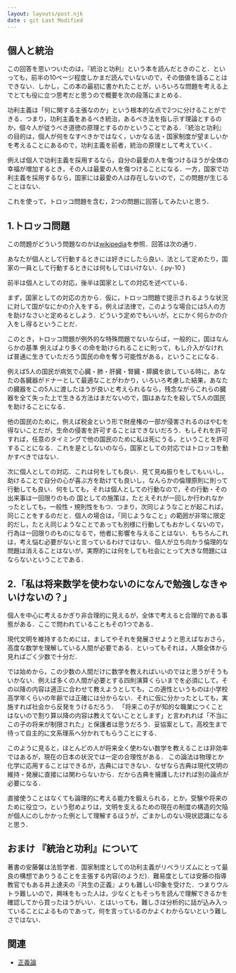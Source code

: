 ```yaml
---
layout: layouts/post.njk
date : git Last Modified 
---
```


## 個人と統治

この回答を思いついたのは，『統治と功利』という本を読んだときのこと．といっても，前半の10ページ程度しかまだ読んでいないので，その価値を語ることはできない．しかし，この本の最初に書かれたことが，いろいろな問題を考える上でとても役に立つ思考だと思うので概要を次の段落にまとめる．

功利主義は「何に関する主張なのか」という根本的な点で2つに分けることができる．つまり，功利主義をあるべき統治，あるべき法を指し示す理論とするのか，個々人が従うべき道徳の原理とするのかということである．『統治と功利』の目的は，個人が何をなすべきかではなく，いかなる法・国家制度が望ましいかを考えることにあるので，功利主義を前者，統治の原理として考えていく．

例えば個人で功利主義を採用するなら，自分の最愛の人を傷つけるほうが全体の幸福が増加するとき，その人は最愛の人を傷つけることになる．一方，国家で功利主義を採用するなら，国家には最愛の人は存在しないので，この問題が生じることはない．

これを使って，トロッコ問題を含む，2つの問題に回答してみたいと思う．

## 1.トロッコ問題

この問題がどういう問題なのかは[wikipedia](https://ja.wikipedia.org/wiki/%E3%83%88%E3%83%AD%E3%83%83%E3%82%B3%E5%95%8F%E9%A1%8C)を参照．回答は次の通り．

あなたが個人として行動するときには好きにしたら良い．法として定めたり，国家の一員として行動するときには何もしてはいけない．{.py-10 }

前半は個人としての対応，後半は国家としての対応を述べている．

まず，国家としての対応の方から．仮に，トロッコ問題で提示されるような状況に対して国がなにかの介入をする，例えば法律で，このような場合には5人の方を助けなさいと定めるとしよう．どういう定めでもいいが，とにかく何らかの介入をし得るということだ．

このとき，トロッコ問題が例外的な特殊問題でないならば，一般的に，国はなんらかの基準<span class="sidenote-number"></span> <span class="sidenote">例えばより多くの命を助けられること</span>に則って，もし介入がなければ普通に生きていただろう国民の命を奪う可能性がある，ということになる．

例えば5人の国民が病気で心臓・肺・肝臓・腎臓・膵臓を欲している時に，あなたの各臓器がドナーとして最適なことがわかり，いろいろ考慮した結果，あなたの臓器をこの5人に渡したほうが良いと考えられるなら，残念ながらこれらの臓器を全て失った上で生きる方法はまだないので，国はあなたを殺して5人の国民を助けることになる．

他の国民のために，例えば税金という形で財産権の一部が侵害されるのはやむを得ないことだが，生命の侵害を許可することはできないだろう．もしそれを許可すれば，任意のタイミングで他の国民のために私は死にうる，ということを許可することになる．これを是としないのなら，国家としての対応ではトロッコを動かすべきではない．

次に個人としての対応．これは何をしても良い．見て見ぬ振りをしてもいいし，助けることで自分の心が喜ぶ方を助けても良いし，なんらかの倫理原則に則って行動しても良い．何をしても，それは個人としての行動なので，その行動・その出来事は一回限りのもの<span class="sidenote-number"></span> <span class="sidenote">国としての施策は，たとえそれが一回しか行われなかったとしても，一般性・規則性をもつ．つまり，次同じようなことが起これば，同じことをするのだと．個人の場合は，「同じようなこと」の範囲が非常に限定的だし，たとえ同じようなことであっても別様に行動してもおかしくないので，行為は一回限りのものになる</span>で，他者に影響を与えることはない．もちろんこれは，考え悩む必要がないと言っているわけではない．個人が立ち向かう倫理的な問題は消えることはないが，実際的には何をしても社会にとって大きな問題にはならないということである．

## 2.「私は将来数学を使わないのになんで勉強しなきゃいけないの？」

個人を中心に考えるかぎり非合理的に見えるが，全体で考えると合理的である事態がある．ここで問われていることもその1つである．

現代文明を維持するためには，ましてやそれを発展させようと思えばなおさら，高度な数学を理解している人間が必要である．といってもそれは，人類全体から見ればごく少数で十分だ．

では始めから，この少数の人間だけに数学を教えればいいのではと思うがそうもいかない．例えば多くの人間が必要とする四則演算くらいまでを必須にして，その以降の内容は適正に合わせて教えようとしても，この適性というものは小学校高学年くらいの年齢では正確には分からない．それに仮に分かったとしても，実施すれば社会から反発をうけるだろう．<span class="sidenote-number"></span> <span class="sidenote">「将来この子が知的な職業につくことはないので割り算以降の内容は教えてないこととします」と言われれば「不当にこの子の将来が制限された」と保護者は思うだろう．</span>妥協案として，高校生まで待って自主的に文系理系へ分かれてもらうことにする．

このように見ると，ほとんどの人が将来全く使わない数学を教えることは非効率ではあるが，現在の日本の状況では一定の合理性がある．<span class="sidenote-number"></span> <span class="sidenote">この論法は物理とか化学に応用することはできるが，古典にはできない．なぜなら古典は現代文明の維持・発展に直接には関わらないから．だから古典を擁護したければ別の論点が必要になる．</span>

直接使うことはなくても論理的に考える能力を鍛えられる，とか，受験や将来のために役立つ，という慰めよりは，文明を支えるための現在の制度の構造的欠陥が個人にのしかかった例として理解するほうが，ごまかしのない現状認識になると思う．

## おまけ 『統治と功利』について

著書の安藤馨は法哲学者．国家制度としての功利主義がリベラリズムにとって最良の構想でありうることを主張する内容(のようだ)．難易度としては安藤の指導教官でもある井上達夫の『共生の正義』よりも難しい印象を受けた．つまりウルトラ難しいので，興味をもった人は，少なくともそっちを読んで理解できるかを確認してから買ったほうがいい．とはいっても，難しさは分析的に話が込み入っていることによるものであって，何を言っているのかよくわからないという難しさではない．

## 関連

- [正義論]()